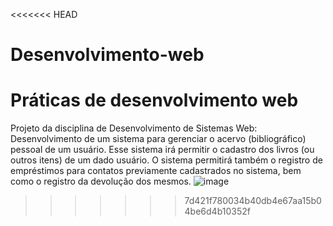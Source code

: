<<<<<<< HEAD
# Desenvolvimento-web
Práticas de desenvolvimento web
=======
Projeto da disciplina de Desenvolvimento de Sistemas Web:
Desenvolvimento de um sistema para gerenciar o acervo (bibliográfico) pessoal de um usuário. Esse sistema irá permitir o cadastro dos livros (ou outros itens) de um dado usuário. O sistema permitirá também o registro de empréstimos para contatos previamente cadastrados no sistema, bem como o registro da devolução dos mesmos.
![image](https://github.com/user-attachments/assets/9b2e5990-3e91-42b3-b8b2-15bd322f9458)
>>>>>>> 7d421f780034b40db4e67aa15b04be6d4b10352f
